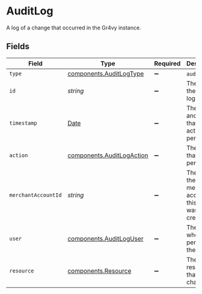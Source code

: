 # AuditLog

A log of a change that occurred in the Gr4vy instance.


## Fields

| Field                                                                                         | Type                                                                                          | Required                                                                                      | Description                                                                                   | Example                                                                                       |
| --------------------------------------------------------------------------------------------- | --------------------------------------------------------------------------------------------- | --------------------------------------------------------------------------------------------- | --------------------------------------------------------------------------------------------- | --------------------------------------------------------------------------------------------- |
| `type`                                                                                        | [components.AuditLogType](../../models/components/auditlogtype.md)                            | :heavy_minus_sign:                                                                            | `audit-log`.                                                                                  | audit-log                                                                                     |
| `id`                                                                                          | *string*                                                                                      | :heavy_minus_sign:                                                                            | The ID of the audit log entry.                                                                | 8d3fe99b-1422-42e6-bbb3-932d95ae5f79                                                          |
| `timestamp`                                                                                   | [Date](https://developer.mozilla.org/en-US/docs/Web/JavaScript/Reference/Global_Objects/Date) | :heavy_minus_sign:                                                                            | The date and time that the action was performed.                                              | 2022-01-01T00:00:00+00:00                                                                     |
| `action`                                                                                      | [components.AuditLogAction](../../models/components/auditlogaction.md)                        | :heavy_minus_sign:                                                                            | The action that was performed.                                                                | created                                                                                       |
| `merchantAccountId`                                                                           | *string*                                                                                      | :heavy_minus_sign:                                                                            | The ID of the merchant account this entry was created for.                                    | default                                                                                       |
| `user`                                                                                        | [components.AuditLogUser](../../models/components/auditloguser.md)                            | :heavy_minus_sign:                                                                            | The user who performed the action.                                                            |                                                                                               |
| `resource`                                                                                    | [components.Resource](../../models/components/resource.md)                                    | :heavy_minus_sign:                                                                            | The resource that was changed.                                                                |                                                                                               |